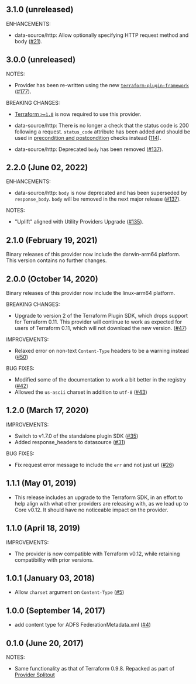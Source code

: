 ## 3.1.0 (unreleased)

ENHANCEMENTS:

* data-source/http: Allow optionally specifying HTTP request method and body ([#21](https://github.com/hashicorp/terraform-provider-http/issues/21)).


## 3.0.0 (unreleased)

NOTES:

* Provider has been re-written using the new [`terraform-plugin-framework`](https://www.terraform.io/plugin/framework) ([#177](https://github.com/hashicorp/terraform-provider-http/pull/142)).

BREAKING CHANGES:

* [Terraform `>=1.0`](https://www.terraform.io/language/upgrade-guides/1-0) is now required to use this provider.

* data-source/http: There is no longer a check that the status code is 200 following a request. `status_code` attribute has been added and should be used in
  [precondition and postcondition](https://www.terraform.io/language/expressions/custom-conditions) checks instead ([114](https://github.com/hashicorp/terraform-provider-http/pull/114)).
* data-source/http: Deprecated `body` has been removed ([#137](https://github.com/hashicorp/terraform-provider-http/pull/137)).

## 2.2.0 (June 02, 2022)

ENHANCEMENTS:

* data-source/http: `body` is now deprecated and has been superseded by `response_body`. `body` will be removed in the next major release ([#137](https://github.com/hashicorp/terraform-provider-http/pull/137)).  

NOTES:

* "Uplift" aligned with Utility Providers Upgrade ([#135](https://github.com/hashicorp/terraform-provider-http/issues/135)).

## 2.1.0 (February 19, 2021)

Binary releases of this provider now include the darwin-arm64 platform. This version contains no further changes.

## 2.0.0 (October 14, 2020)

Binary releases of this provider now include the linux-arm64 platform.

BREAKING CHANGES:

* Upgrade to version 2 of the Terraform Plugin SDK, which drops support for Terraform 0.11. This provider will continue to work as expected for users of Terraform 0.11, which will not download the new version. ([#47](https://github.com/terraform-providers/terraform-provider-http/issues/47))

IMPROVEMENTS:

* Relaxed error on non-text `Content-Type` headers to be a warning instead ([#50](https://github.com/terraform-providers/terraform-provider-http/issues/50))

BUG FIXES:

* Modified some of the documentation to work a bit better in the registry ([#42](https://github.com/terraform-providers/terraform-provider-http/issues/42))
* Allowed the `us-ascii` charset in addition to `utf-8` ([#43](https://github.com/terraform-providers/terraform-provider-http/issues/43))

## 1.2.0 (March 17, 2020)

IMPROVEMENTS:

* Switch to v1.7.0 of the standalone plugin SDK ([#35](https://github.com/terraform-providers/terraform-provider-http/issues/35))
* Added response_headers to datasource ([#31](https://github.com/terraform-providers/terraform-provider-http/issues/31))

BUG FIXES:

* Fix request error message to include the `err` and not just url ([#26](https://github.com/terraform-providers/terraform-provider-http/issues/26))

## 1.1.1 (May 01, 2019)

* This release includes an upgrade to the Terraform SDK, in an effort to help align with what other providers are releasing with, as we lead up to Core v0.12. It should have no noticeable impact on the provider.

## 1.1.0 (April 18, 2019)

IMPROVEMENTS:

* The provider is now compatible with Terraform v0.12, while retaining compatibility with prior versions.

## 1.0.1 (January 03, 2018)

* Allow `charset` argument on `Content-Type` ([#5](https://github.com/terraform-providers/terraform-provider-http/issues/5))

## 1.0.0 (September 14, 2017)

* add content type for ADFS FederationMetadata.xml ([#4](https://github.com/terraform-providers/terraform-provider-http/issues/4))

## 0.1.0 (June 20, 2017)

NOTES:

* Same functionality as that of Terraform 0.9.8. Repacked as part of [Provider Splitout](https://www.hashicorp.com/blog/upcoming-provider-changes-in-terraform-0-10/)
